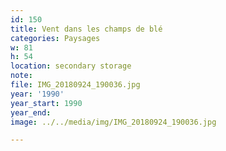 ```yaml
---
id: 150
title: Vent dans les champs de blé
categories: Paysages
w: 81
h: 54
location: secondary storage
note:
file: IMG_20180924_190036.jpg
year: '1990'
year_start: 1990
year_end:
image: ../../media/img/IMG_20180924_190036.jpg

---
```

